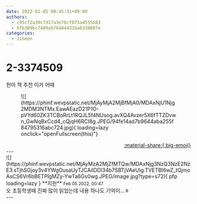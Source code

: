 ```yaml
---
date: 2022-02-05 00:45:31+09:00
authors:
  - c95cf2a30c7d17a3e76cf073a4555683
  - 5fb309bc7489a576484431ba8338807e
categories:
  - Jiheon
---
```


# 2-3374509

<div class="post-container" markdown="1">
<div class="content-container md-sidebar__scrollwrap" markdown="1">

헌아 책 추천 이거 어때
<figure markdown="1">
![](https://phinf.wevpstatic.net/MjAyMjA2MjBfMjA0/MDAxNjU1Njg2MDM3NTMx.EawAEazD21P1O-pVYd60ZK3TCBoRrLt1RQJL5f4NUsog.avXQ4Avzer5X6fTTZDvwn_GwNqBxCcd4_cQjqH6RCI8g.JPEG/94fe14ad7b9644aba255f84795316abc724.jpg){ loading=lazy onclick="openFullscreen(this)"}
</figure>


</div>
</div>

<div style="text-align: right;" markdown="1">
<a href="https://weverse.io/fromis9/fanpost/2-3374509" style="text-align: right;">:material-share:{.big-emoji}</a>
</div>
---

<div class="comments-container md-sidebar__scrollwrap" markdown="1">
<div class="comment" markdown="1">
<div class='id-container' markdown="1">
![](https://phinf.wevpstatic.net/MjAyMzA2MjZfMTQw/MDAxNjg3NzQ3NzE2NzE3.sTjhSGjoy3v4YWgOusaUyTJCAiIDDI34b7SBTjVAeUIg.TVETBI6wZ_tQjmoAsCS6Vr6bBETPlgMZy-YwTa6Gs0wg.JPEG/image.jpg?type=s72){ pfp loading=lazy }
**<span class="artist">지헌</span>** <small>Feb 05 2022, 00:47</small><br>
</div>
<div class='comment-body' markdown="1">
오 초등학생때 진짜 많이 읽었는데 내용 하나도 기억이...ㅎ
</div>
</div>
</div>
---
